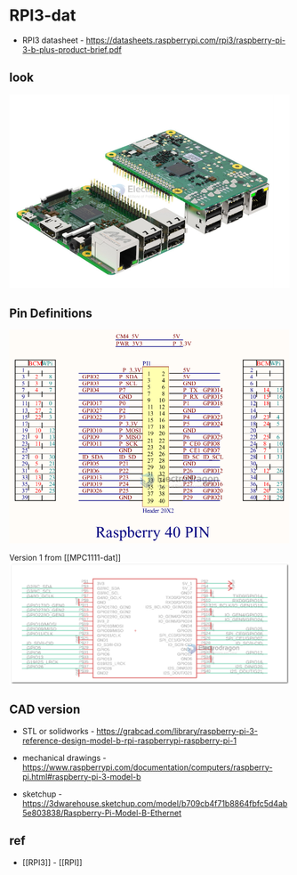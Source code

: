
# RPI3-dat

- RPI3 datasheet - https://datasheets.raspberrypi.com/rpi3/raspberry-pi-3-b-plus-product-brief.pdf

## look 

![](2024-10-28-17-23-45.png)


## Pin Definitions 


![](2023-11-30-15-41-45.png)

Version 1 from [[MPC1111-dat]]
![](2023-10-31-17-33-46.png)



## CAD version 

- STL or solidworks - https://grabcad.com/library/raspberry-pi-3-reference-design-model-b-rpi-raspberrypi-raspberry-pi-1

- mechanical drawings - https://www.raspberrypi.com/documentation/computers/raspberry-pi.html#raspberry-pi-3-model-b

- sketchup - https://3dwarehouse.sketchup.com/model/b709cb4f71b8864fbfc5d4ab5e803838/Raspberry-Pi-Model-B-Ethernet


## ref 

- [[RPI3]] - [[RPI]]










